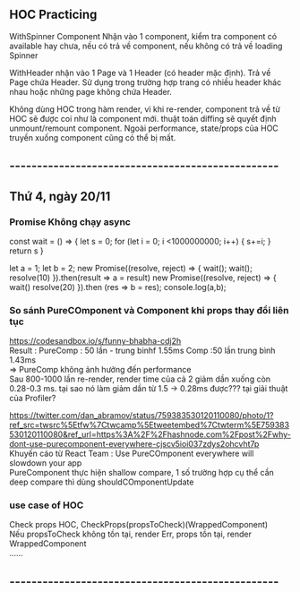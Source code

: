 ## HOC Practicing

WithSpinner Component Nhận vào 1 component, kiểm tra component có available hay chưa, nếu có trả về component, nếu không có trả về loading Spinner

WithHeader nhận vào 1 Page và 1 Header (có header mặc định). Trả về Page chứa Header.
Sử dụng trong trường hợp trang có nhiều header khác nhau hoặc những page không chứa Header.

Không dùng HOC trong hàm render, vì khi re-render, component trả về từ HOC sẽ được coi như là component mới. thuật toán diffing sẽ quyết định unmount/remount component. Ngoài performance, state/props của HOC truyền xuống component cũng có thể bị mất.

## -------------------------------------------------
## Thứ 4, ngày 20/11

### Promise Không chạy async
const wait = () => {
  let s = 0;
  for (let i = 0; i <1000000000; i++) {
    s+=i;
  }
  return s
}

let a = 1;
let b = 2;
new Promise((resolve, reject) => {
  wait();
  wait();
  resolve(10)
}).then(result => a = result)
new Promise((resolve, reject) => {
  wait()
  resolve(20)
}).then (res => b = res);
console.log(a,b);
<br>
### So sánh PureCOmponent và Component khi props thay đổi liên tục
https://codesandbox.io/s/funny-bhabha-cdj2h <br>
Result : PureComp : 50 lần - trung binhf 1.55ms
         Comp :50 lần trung bình 1.43ms <br>
=> PureComp không ảnh hưởng đến performance <br>
Sau 800-1000 lần re-render, render time của cả 2 giảm dần xuống còn 0.28-0.3 ms. tại sao nó làm giảm dần từ 1.5 -> 0.28ms được??? tại giải thuật của Profiler?<br>

https://twitter.com/dan_abramov/status/759383530120110080/photo/1?ref_src=twsrc%5Etfw%7Ctwcamp%5Etweetembed%7Ctwterm%5E759383530120110080&ref_url=https%3A%2F%2Fhashnode.com%2Fpost%2Fwhy-dont-use-purecomponent-everywhere-cjscv5ioi037zdys2ohcvht7p <br>
Khuyến cáo từ React Team : Use PureCOmponent everywhere will slowdown your app <br>
PureComponent thực hiện shallow compare, 1 số trường hợp cụ thể cần deep compare thì dùng shouldCOmponentUpdate <br>

### use case of HOC
Check props HOC, CheckProps(propsToCheck)(WrappedComponent) <br>
Nếu propsToCheck không tồn tại, render Err, props tồn tại, render WrappedComponent <br>
......


## -------------------------------------------------
